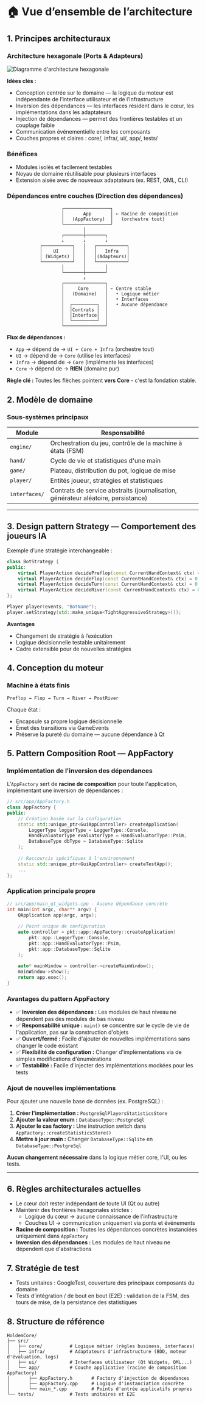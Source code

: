 # 🏠 Vue d’ensemble de l’architecture

## 1. Principes architecturaux

### Architecture hexagonale (Ports & Adapteurs)
![Diagramme d'architecture hexagonale](architecture.png)

**Idées clés :**
- Conception centrée sur le domaine — la logique du moteur est indépendante de l’interface utilisateur et de l’infrastructure
- Inversion des dépendances — les interfaces résident dans le cœur, les implémentations dans les adaptateurs
- Injection de dépendances — permet des frontières testables et un couplage faible
- Communication événementielle entre les composants
- Couches propres et claires : core/, infra/, ui/, app/, tests/

### Bénéfices
- Modules isolés et facilement testables
- Noyau de domaine réutilisable pour plusieurs interfaces
- Extension aisée avec de nouveaux adaptateurs (ex. REST, QML, CLI)

### Dépendances entre couches (Direction des dépendances)

```
                    ┌─────────────────┐
                    │       App       │ ← Racine de composition
                    │   (AppFactory)  │   (orchestre tout)
                    └─────────────────┘
                            │
                    ┌───────┼───────┐
                    ↓       ↓       ↓
            ┌───────────┐   │   ┌───────────┐
            │    UI     │   │   │   Infra   │
            │ (Widgets) │   │   │(Adapteurs)│
            └───────────┘   │   └───────────┘
                    │       │       │
                    └───────┼───────┘
                            ↓
                    ┌───────────────┐
                    │     Core      │ ← Centre stable
                    │   (Domaine)   │   • Logique métier
                    │               │   • Interfaces
                    │  ┌─────────┐  │   • Aucune dépendance
                    │  │Contrats │  │
                    │  │Interface│  │
                    │  └─────────┘  │
                    └───────────────┘
```

**Flux de dépendances :**
- `App` → dépend de → `UI + Core + Infra` (orchestre tout)
- `UI` → dépend de → `Core` (utilise les interfaces)
- `Infra` → dépend de → `Core` (implémente les interfaces)
- `Core` → dépend de → **RIEN** (domaine pur)

**Règle clé :** Toutes les flèches pointent **vers Core** - c'est la fondation stable.

## 2. Modèle de domaine

### Sous-systèmes principaux
| Module | Responsabilité |
|---------|----------------|
| `engine/` | Orchestration du jeu, contrôle de la machine à états (FSM) |
| `hand/` | Cycle de vie et statistiques d'une main |
| `game/` | Plateau, distribution du pot, logique de mise |
| `player/` | Entités joueur, stratégies et statistiques |
| `interfaces/` | Contrats de service abstraits (journalisation, générateur aléatoire, persistance) |

---

## 3. Design pattern Strategy — Comportement des joueurs IA

Exemple d’une stratégie interchangeable :
```cpp
class BotStrategy {
public:
    virtual PlayerAction decidePreflop(const CurrentHandContext& ctx) = 0;
    virtual PlayerAction decideFlop(const CurrentHandContext& ctx) = 0;
    virtual PlayerAction decideTurn(const CurrentHandContext& ctx) = 0;
    virtual PlayerAction decideRiver(const CurrentHandContext& ctx) = 0;
};

Player player(events, "BotName");
player.setStrategy(std::make_unique<TightAggressiveStrategy>());
```

**Avantages**
- Changement de stratégie à l’exécution
- Logique décisionnelle testable unitairement
- Cadre extensible pour de nouvelles stratégies

## 4. Conception du moteur
### Machine à états finis
`Preflop → Flop → Turn → River → PostRiver`

Chaque état :
- Encapsule sa propre logique décisionnelle
- Émet des transitions via GameEvents
- Préserve la pureté du domaine — aucune dépendance à Qt

## 5. Pattern Composition Root — AppFactory

### Implémentation de l'inversion des dépendances

L'`AppFactory` sert de **racine de composition** pour toute l'application, implémentant une inversion de dépendances :

```cpp
// src/app/AppFactory.h
class AppFactory {
public:
    // Création basée sur la configuration
    static std::unique_ptr<GuiAppController> createApplication(
        LoggerType loggerType = LoggerType::Console,
        HandEvaluatorType evaluatorType = HandEvaluatorType::Psim,
        DatabaseType dbType = DatabaseType::Sqlite
    );
    
    // Raccourcis spécifiques à l'environnement
    static std::unique_ptr<GuiAppController> createTestApp();
    ...
};
```

### Application principale propre

```cpp
// src/app/main_qt_widgets.cpp - Aucune dépendance concrète 
int main(int argc, char** argv) {
    QApplication app(argc, argv);
    
    // Point unique de configuration
    auto controller = pkt::app::AppFactory::createApplication(
        pkt::app::LoggerType::Console,
        pkt::app::HandEvaluatorType::Psim,
        pkt::app::DatabaseType::Sqlite
    );
    
    auto* mainWindow = controller->createMainWindow();
    mainWindow->show();
    return app.exec();
}
```

### Avantages du pattern AppFactory

- ✅ **Inversion des dépendances :** Les modules de haut niveau ne dépendent pas des modules de bas niveau
- ✅ **Responsabilité unique :** `main()` se concentre sur le cycle de vie de l'application, pas sur la construction d'objets
- ✅ **Ouvert/fermé :** Facile d'ajouter de nouvelles implémentations sans changer le code existant
- ✅ **Flexibilité de configuration :** Changer d'implémentations via de simples modifications d'énumérations
- ✅ **Testabilité :** Facile d'injecter des implémentations mockées pour les tests

### Ajout de nouvelles implémentations

Pour ajouter une nouvelle base de données (ex. PostgreSQL) :

1. **Créer l'implémentation :** `PostgreSqlPlayersStatisticsStore`
2. **Ajouter la valeur enum :** `DatabaseType::PostgreSql`
3. **Ajouter le cas factory :** Une instruction switch dans `AppFactory::createStatisticsStore()`
4. **Mettre à jour main :** Changer `DatabaseType::Sqlite` en `DatabaseType::PostgreSql`

**Aucun changement nécessaire** dans la logique métier core, l'UI, ou les tests.

---

## 6. Règles architecturales actuelles
- Le cœur doit rester indépendant de toute UI (Qt ou autre)
- Maintenir des frontières hexagonales strictes :
   - Logique du cœur → aucune connaissance de l'infrastructure
   - Couches UI → communication uniquement via ponts et événements
- **Racine de composition :** Toutes les dépendances concrètes instanciées uniquement dans `AppFactory`
- **Inversion des dépendances :** Les modules de haut niveau ne dépendent que d'abstractions

## 7. Stratégie de test
- Tests unitaires : GoogleTest, couverture des principaux composants du domaine
- Tests d’intégration / de bout en bout (E2E) : validation de la FSM, des tours de mise, de la persistance des statistiques

## 8. Structure de référence

```
HoldemCore/
├── src/
│   ├── core/          # Logique métier (règles business, interfaces)
│   ├── infra/         # Adaptateurs d'infrastructure (BDD, moteur d'évaluation, logs)
│   ├── ui/            # Interfaces utilisateur (Qt Widgets, QML...)
│   └── app/           # Couche applicative (racine de composition AppFactory)
│       ├── AppFactory.h       # Factory d'injection de dépendances
│       ├── AppFactory.cpp     # Logique d'instanciation concrète
│       └── main_*.cpp         # Points d'entrée applicatifs propres
└── tests/             # Tests unitaires et E2E
```


